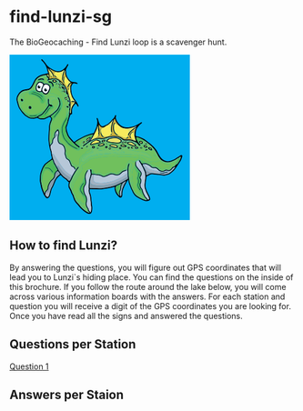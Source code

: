 # find-lunzi-sg
The BioGeocaching - Find Lunzi loop is a scavenger hunt.

![Lunzi](./Lunzi.PNG)

## How to find Lunzi?
By answering the questions, you will figure out GPS coordinates
that will lead you to Lunzi`s hiding place. You can find the
questions on the inside of this brochure. If you follow the route
around the lake below, you will come across various information
boards with the answers. For each station and question you will
receive a digit of the GPS coordinates you are looking for. Once
you have read all the signs and answered the questions.

## Questions per Station
[Question 1](./question/question_01.md)

## Answers per Staion
